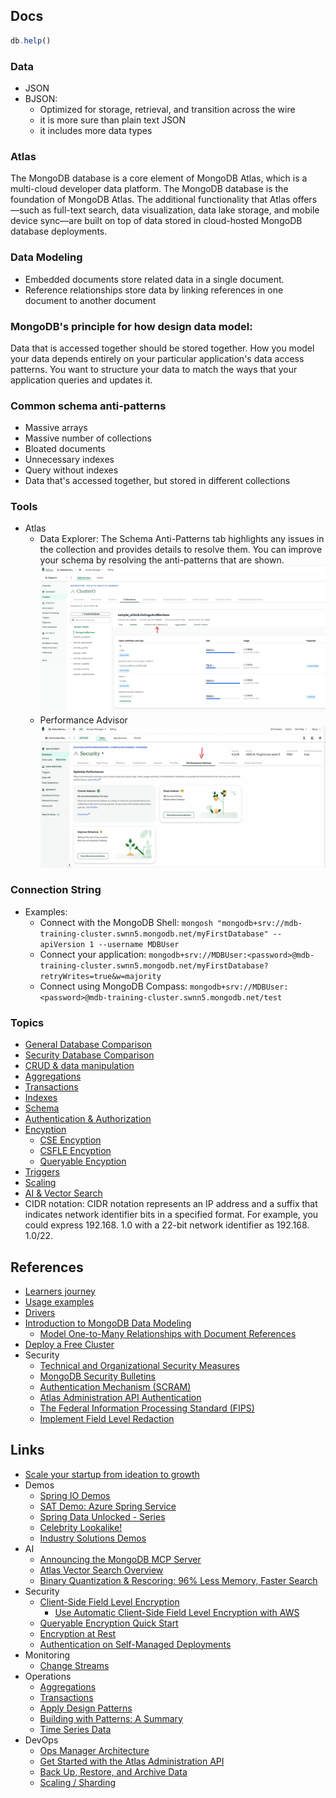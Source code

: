 
## Docs 

```js
db.help()
```

### Data
- JSON
- BJSON: 
    - Optimized for storage, retrieval, and transition across the wire
    - it is more sure than plain text JSON
    - it includes more data types

### Atlas
The MongoDB database is a core element of MongoDB Atlas, which is a multi-cloud developer data platform. The MongoDB database is the foundation of MongoDB Atlas. The additional functionality that Atlas offers—such as full-text search, data visualization, data lake storage, and mobile device sync—are built on top of data stored in cloud-hosted MongoDB database deployments.

### Data Modeling
- Embedded documents store related data in a single document.
- Reference relationships store data by linking references in one document to another document

### MongoDB's principle for how design data model:
Data that is accessed together should be stored together. How you model your data depends entirely on your particular application's data access patterns. You want to structure your data to match the ways that your application queries and updates it.

### Common schema anti-patterns
- Massive arrays
- Massive number of collections 
- Bloated documents 
- Unnecessary indexes
- Query without indexes
- Data that's accessed together, but stored in different collections 

### Tools 
- Atlas 
    - Data Explorer: The Schema Anti-Patterns tab highlights any issues in the collection and provides details to resolve them. You can improve your schema by resolving the anti-patterns that are shown.
    ![](../rsc/data.explore.jpg)
    - Performance Advisor
    ![](../rsc/performance.tool.jpg)

### Connection String
- Examples:
    - Connect with the MongoDB Shell: `mongosh "mongodb+srv://mdb-training-cluster.swnn5.mongodb.net/myFirstDatabase" --apiVersion 1 --username MDBUser`
    - Connect your application: `mongodb+srv://MDBUser:<password>@mdb-training-cluster.swnn5.mongodb.net/myFirstDatabase?retryWrites=true&w=majority`
    - Connect using MongoDB Compass: `mongodb+srv://MDBUser:<password>@mdb-training-cluster.swnn5.mongodb.net/test`

### Topics
- [General Database Comparison](./comparison.md)
- [Security Database Comparison](./comparison.security.md)
- [CRUD & data manipulation](./crud.md) 
- [Aggregations](./agregation.md) 
- [Transactions](./transactions.md) 
- [Indexes](./indexes.md) 
- [Schema](./schema.md)
- [Authentication & Authorization](./auth.md)
- [Encyption](./encryption.md)
    - [CSE Encyption](./encryption.cse.md)
    - [CSFLE Encyption](./encryption.csfle.md)
    - [Queryable Encyption](./encryption.queryable.md)
- [Triggers](./triggers.md)
- [Scaling](./scaling.md)
- [AI & Vector Search](./ai.md)
- CIDR notation: CIDR notation represents an IP address and a suffix that indicates network identifier bits in a specified format. For example, you could express 192.168. 1.0 with a 22-bit network identifier as 192.168. 1.0/22.

## References 
- [Learners journey](https://learn.mongodb.com/pages/learners-journey)
- [Usage examples](https://www.mongodb.com/docs/drivers/node/current/usage-examples/)
- [Drivers](https://www.mongodb.com/docs/drivers/)
- [Introduction to MongoDB Data Modeling](https://learn.mongodb.com/learn/course/introduction-to-mongodb-data-modeling/conclusion/learn?client=customer&page=2)
    - [Model One-to-Many Relationships with Document References](https://www.mongodb.com/docs/manual/tutorial/model-referenced-one-to-many-relationships-between-documents/?_ga=2.64006886.810066485.1665291537-836515500.1666025886)
- [Deploy a Free Cluster](https://www.mongodb.com/docs/atlas/tutorial/deploy-free-tier-cluster/?utm_source=Iterable&utm_medium=email&utm_campaign=campaign_7715097)
- Security
    - [Technical and Organizational Security Measures](https://www.mongodb.com/legal/customer-service-agreement/technical-and-organizational-security-measures)
    - [MongoDB Security Bulletins](https://www.mongodb.com/resources/products/mongodb-security-bulletins)
    - [Authentication Mechanism (SCRAM)](https://www.mongodb.com/docs/manual/core/security-scram/)
    - [Atlas Administration API Authentication](https://www.mongodb.com/docs/atlas/api/api-authentication/)
    - [The Federal Information Processing Standard (FIPS)](https://www.mongodb.com/docs/manual/tutorial/configure-fips/#std-label-fips-overview)
    - [Implement Field Level Redaction](https://www.mongodb.com/docs/manual/tutorial/implement-field-level-redaction/)

## Links
- [Scale your startup from ideation to growth](https://www.mongodb.com/solutions/startups)
- Demos
    - [Spring IO Demos](https://sites.google.com/mongodb.com/springio-mongodb/home)
    - [SAT Demo: Azure Spring Service](https://github.com/mongodb-industry-solutions/sat-azure-spring-demo)
    - [Spring Data Unlocked - Series](https://github.com/mongodb-developer/spring-data-unlocked)
    - [Celebrity Lookalike!](https://mongodb-celeb-search.com/)
    - [Industry Solutions Demos](https://demo-portal.industrysolutions.prod.corp.mongodb.com/)
- AI
    - [Announcing the MongoDB MCP Server](https://www.mongodb.com/blog/post/announcing-mongodb-mcp-server)
    - [Atlas Vector Search Overview](https://www.mongodb.com/docs/atlas/atlas-vector-search/vector-search-overview/)
    - [Binary Quantization & Rescoring: 96% Less Memory, Faster Search](https://www.mongodb.com/blog/post/binary-quantization-rescoring-96-less-memory-faster-search)
- Security
    - [Client-Side Field Level Encryption](https://www.mongodb.com/docs/manual/core/csfle/)
        - [Use Automatic Client-Side Field Level Encryption with AWS](https://www.mongodb.com/docs/manual/core/csfle/tutorials/aws/aws-automatic/)
    - [Queryable Encryption Quick Start](https://www.mongodb.com/docs/manual/core/queryable-encryption/quick-start/)
    - [Encryption at Rest](https://www.mongodb.com/docs/manual/core/security-encryption-at-rest/)
    - [Authentication on Self-Managed Deployments](https://www.mongodb.com/docs/manual/core/authentication/)
- Monitoring
    - [Change Streams](https://www.mongodb.com/docs/manual/changeStreams/)
- Operations
    - [Aggregations](https://www.mongodb.com/docs/manual/aggregation/)
    - [Transactions](https://www.mongodb.com/docs/manual/core/transactions/)
    - [Apply Design Patterns](https://www.mongodb.com/docs/manual/data-modeling/schema-design-process/apply-patterns/)
    - [Building with Patterns: A Summary](https://www.mongodb.com/blog/post/building-with-patterns-a-summary)
    - [Time Series Data](https://www.mongodb.com/docs/manual/core/timeseries/timeseries-bucketing/)
- DevOps
    - [Ops Manager Architecture](https://www.mongodb.com/docs/ops-manager/current/core/system-overview/)
    - [Get Started with the Atlas Administration API](https://www.mongodb.com/docs/atlas/configure-api-access/)
    - [Back Up, Restore, and Archive Data](https://www.mongodb.com/docs/atlas/backup-restore-cluster/)
    - [Scaling / Sharding](https://www.mongodb.com/docs/manual/sharding/)